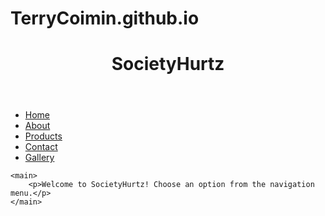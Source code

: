 # TerryCoimin.github.io
<!DOCTYPE html>
<html lang="en">
<head>
    <meta charset="UTF-8">
    <meta name="viewport" content="width=device-width, initial-scale=1.0">
    <link rel="stylesheet" href="style.css">
    <title>SocietyHurtz - Home</title>
</head>
<body>
    <header>
        <h1>SocietyHurtz</h1>
    </header>
    <nav>
        <ul>
            <li><a href="index.html">Home</a></li>
            <li><a href="about.html">About</a></li>
            <li><a href="products.html">Products</a></li>
            <li><a href="contact.html">Contact</a></li>
            <li><a href="gallery.html">Gallery</a></li>
        </ul>
    </nav>

    <main>
        <p>Welcome to SocietyHurtz! Choose an option from the navigation menu.</p>
    </main>

</body>
</html>
